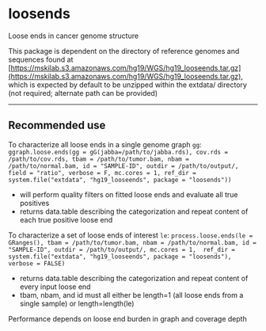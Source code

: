 # loosends
Loose ends in cancer genome structure

This package is dependent on the directory of reference genomes and sequences found at [https://mskilab.s3.amazonaws.com/hg19/WGS/hg19_looseends.tar.gz](https://mskilab.s3.amazonaws.com/hg19/WGS/hg19_looseends.tar.gz), which is expected by default to be unzipped within the extdata/ directory (not required; alternate path can be provided)

---

## Recommended use
To characterize all loose ends in a single genome graph `gg`:
`ggraph.loose.ends(gg = gG(jabba=/path/to/jabba.rds),
    cov.rds = /path/to/cov.rds,
    tbam = /path/to/tumor.bam,
    nbam = /path/to/normal.bam,
    id = "SAMPLE-ID",
    outdir = /path/to/output/, 
    field = "ratio",
    verbose = F,
    mc.cores = 1,
    ref_dir = system.file("extdata", "hg19_looseends", package = "loosends"))`
- will perform quality filters on fitted loose ends and evaluate all true positives
- returns data.table describing the categorization and repeat content of each true positive loose end

To characterize a set of loose ends of interest `le`:
`process.loose.ends(le = GRanges(),
    tbam = /path/to/tumor.bam,
    nbam = /path/to/normal.bam,
    id = "SAMPLE-ID",
    outdir = /path/to/output/,
    mc.cores = 1, 
    ref_dir = system.file("extdata", "hg19_looseends", package = "loosends"), 
    verbose = FALSE)`
- returns data.table describing the categorization and repeat content of every input loose end
- tbam, nbam, and id must all either be length=1 (all loose ends from a single sample) or length=length(le)

Performance depends on loose end burden in graph and coverage depth
